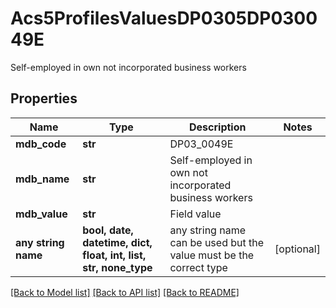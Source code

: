 # Acs5ProfilesValuesDP0305DP030049E

Self-employed in own not incorporated business workers

## Properties
Name | Type | Description | Notes
------------ | ------------- | ------------- | -------------
**mdb_code** | **str** | DP03_0049E | 
**mdb_name** | **str** | Self-employed in own not incorporated business workers | 
**mdb_value** | **str** | Field value | 
**any string name** | **bool, date, datetime, dict, float, int, list, str, none_type** | any string name can be used but the value must be the correct type | [optional]

[[Back to Model list]](../README.md#documentation-for-models) [[Back to API list]](../README.md#documentation-for-api-endpoints) [[Back to README]](../README.md)


